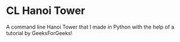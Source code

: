 # CL Hanoi Tower
A command line Hanoi Tower that I made in Python with the help of a tutorial by GeeksForGeeks!
